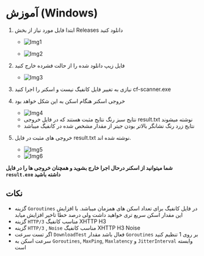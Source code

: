 # آموزش (Windows)

1. ابتدا فایل مورد نیاز از بخش Releases دانلود کنید

    - ![Img1](./img/1.png)

    - ![Img2](./img/2.png)

2. فایل زیپ دانلود شده را از حالت فشرده خارج کنید

    - ![Img3](./img/3.png)

3. نیازی به تغییر فایل کانفیگ نیست و اسکنر را اجرا کنید cf-scanner.exe

4. خروجی اسکنر هنگام اسکن به این شکل خواهد بود

    - ![Img4](./img/4.png)
    - نتایج سبز رنگ نتایج مثبت هستند که در فایل خروجی result.txt نوشته میشوند
    - نتایج زرد رنگ نشانگر بالاتر بودن جیتر از مقدار مشخص شده در کانفیگ میباشد

5. خروجی های مثبت در فایل result.txt نوشته شده اند.

    - ![Img5](./img/5.png)
    - ![Img6](./img/6.png)

**شما میتوانید از اسکنر درحال اجرا خارج بشوید و همچنان خروجی ها را در فایل `result.exe` داشته باشید**

## نکات

- گزینه `Goroutines` در فایل کانفیگ برای تعداد اسکن های همزمان میباشد. با افزایش این مقدار اسکن سریع تری خواهید داشت ولی درصد خطا تاخیر افزایش میابد
- گزینه `HTTP/3` مناسب کانفیگ XHTTP H3
- گزینه `HTTP/3` , `Noise` مناسب کانفیگ XHTTP H3 Noise
- اگر تست سرعت `DownloadTest` فعال باشد مقدار `Goroutines` بر روی 1 تنظیم کنید
- سرعت اسکن به `Goroutines`, `MaxPing`, `Maxlatency` و `JitterInterval` وابسته است
